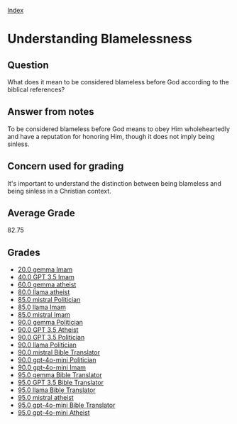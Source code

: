 
[Index](../../index.md)
# Understanding Blamelessness
## Question
What does it mean to be considered blameless before God according to the biblical references?

## Answer from notes
To be considered blameless before God means to obey Him wholeheartedly and have a reputation for honoring Him, though it does not imply being sinless.

## Concern used for grading
It's important to understand the distinction between being blameless and being sinless in a Christian context.

## Average Grade
82.75

## Grades
 * [20.0 gemma Imam](../answers/gemma_Imam/Understanding_Blamelessness.md)
 * [40.0 GPT 3.5 Imam](../answers/GPT_3.5_Imam/Understanding_Blamelessness.md)
 * [60.0 gemma atheist](../answers/gemma_atheist/Understanding_Blamelessness.md)
 * [80.0 llama atheist](../answers/llama_atheist/Understanding_Blamelessness.md)
 * [85.0 mistral Politician](../answers/mistral_Politician/Understanding_Blamelessness.md)
 * [85.0 llama Imam](../answers/llama_Imam/Understanding_Blamelessness.md)
 * [85.0 mistral Imam](../answers/mistral_Imam/Understanding_Blamelessness.md)
 * [90.0 gemma Politician](../answers/gemma_Politician/Understanding_Blamelessness.md)
 * [90.0 GPT 3.5 Atheist](../answers/GPT_3.5_Atheist/Understanding_Blamelessness.md)
 * [90.0 GPT 3.5 Politician](../answers/GPT_3.5_Politician/Understanding_Blamelessness.md)
 * [90.0 llama Politician](../answers/llama_Politician/Understanding_Blamelessness.md)
 * [90.0 mistral Bible Translator](../answers/mistral_Bible_Translator/Understanding_Blamelessness.md)
 * [90.0 gpt-4o-mini Politician](../answers/gpt-4o-mini_Politician/Understanding_Blamelessness.md)
 * [90.0 gpt-4o-mini Imam](../answers/gpt-4o-mini_Imam/Understanding_Blamelessness.md)
 * [95.0 gemma Bible Translator](../answers/gemma_Bible_Translator/Understanding_Blamelessness.md)
 * [95.0 GPT 3.5 Bible Translator](../answers/GPT_3.5_Bible_Translator/Understanding_Blamelessness.md)
 * [95.0 llama Bible Translator](../answers/llama_Bible_Translator/Understanding_Blamelessness.md)
 * [95.0 mistral atheist](../answers/mistral_atheist/Understanding_Blamelessness.md)
 * [95.0 gpt-4o-mini Bible Translator](../answers/gpt-4o-mini_Bible_Translator/Understanding_Blamelessness.md)
 * [95.0 gpt-4o-mini Atheist](../answers/gpt-4o-mini_Atheist/Understanding_Blamelessness.md)

